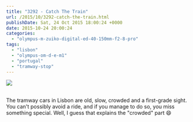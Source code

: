 ```yaml
---
title: "3292 - Catch The Train"
url: /2015/10/3292-catch-the-train.html
publishDate: Sat, 24 Oct 2015 18:00:24 +0000
date: 2015-10-24 20:00:24
categories: 
  - "olympus-m-zuiko-digital-ed-40-150mm-f2-8-pro"
tags: 
  - "lisbon"
  - "olympus-om-d-e-m1"
  - "portugal"
  - "tramway-stop"
---
```

<div class="container">
<div class="center"><a target="_blank" href="https://d25zfm9zpd7gm5.cloudfront.net/1200x1200/2015/20150902_120759_lr.jpg"><img class="webfeedsFeaturedVisual" src="https://d25zfm9zpd7gm5.cloudfront.net/0600x0600/2015/20150902_120759_lr.jpg" /></a></div>
</div>
<br />

The tramway cars in Lisbon are old, slow, crowded and a first-grade sight. You can't possibly avoid a ride, and if you manage to do so, you miss something special. Well, I guess that explains the "crowded" part 😄
